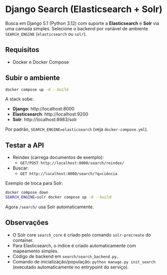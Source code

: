 # Django Search (Elasticsearch + Solr)

Busca em Django 5.1 (Python 3.12) com suporte a **Elasticsearch** e **Solr** via uma camada simples.
Selecione o backend por variável de ambiente `SEARCH_ENGINE` (`elasticsearch` ou `solr`).

## Requisitos
- Docker e Docker Compose

## Subir o ambiente
```bash
docker compose up -d --build
```

A stack sobe:
- **Django**: http://localhost:8000
- **Elasticsearch**: http://localhost:9200
- **Solr**: http://localhost:8983/solr

Por padrão, `SEARCH_ENGINE=elasticsearch` (veja `docker-compose.yml`).

## Testar a API
- Reindex (carrega documentos de exemplo):  
  - `GET/POST http://localhost:8000/search/reindex/`
- Buscar:  
  - `GET http://localhost:8000/search/?q=ciência`

Exemplo de troca para Solr:
```bash
docker compose down
SEARCH_ENGINE=solr docker compose up -d --build
```

Agora `/search/` usa Solr automaticamente.

## Observações
- O Solr core `search_core` é criado pelo comando `solr-precreate` do container.
- Para Elasticsearch, o índice é criado automaticamente com mapeamento simples.
- Código de backend em `search/search_backend.py`.
- Comando de inicialização/população: `python manage.py init_search` (executado automaticamente no entrypoint do serviço).